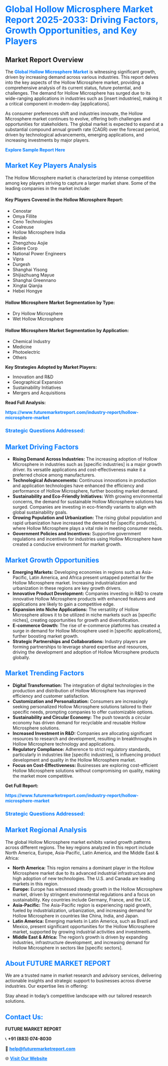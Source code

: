 <h1 style="color: #007BFF;">Global Hollow Microsphere Market Report 2025-2033: Driving Factors, Growth Opportunities, and Key Players</h1>

<section id="overview">
<h2>Market Report Overview</h2>
<p>The <a href="https://www.futuremarketreport.com/industry-report/hollow-microsphere-market" style="color: #007BFF; text-decoration: none;"><strong>Global Hollow Microsphere Market</strong></a> is witnessing significant growth, driven by increasing demand across various industries. This report delves into the key aspects of the Hollow Microsphere market, providing a comprehensive analysis of its current status, future potential, and challenges. The demand for Hollow Microsphere has surged due to its wide-ranging applications in industries such as [insert industries], making it a critical component in modern-day [applications].</p>
<p>As consumer preferences shift and industries innovate, the Hollow Microsphere market continues to evolve, offering both challenges and opportunities for stakeholders. The global market is expected to expand at a substantial compound annual growth rate (CAGR) over the forecast period, driven by technological advancements, emerging applications, and increasing investments by major players.</p>
</section>

<section id="overview">
<p><a href="https://www.futuremarketreport.com/request-sample/reportId=29676" style="color: #007BFF; text-decoration: none;"><strong>Explore Sample Report Here</strong></a></p>
</section>

<section id="key-players">
<h2 style="color: #007BFF;">Market Key Players Analysis</h2>
<p>The Hollow Microsphere market is characterized by intense competition among key players striving to capture a larger market share. Some of the leading companies in the market include:</p>
<h4>Key Players Covered in the Hollow Microsphere Report:</h4>
<ul><li>Cenostar</li><li>Omya Fillite</li><li>Ceno Technologies</li><li>Coalreuse</li><li>Hollow Microsphere India</li><li>Reslab</li><li>Zhengzhou Aojie</li><li>Sidere Corp</li><li>National Power Engineers</li><li>Vipra</li><li>Durgesh</li><li>Shanghai Yisong</li><li>Shijiazhuang Mayue</li><li>Shanghai Greennano</li><li>Xingtai Qianjia</li><li>Hebei Hongye</li></ul>
<h4>Hollow Microsphere Market Segmentation by Type:</h4>
<ul><li>Dry Hollow Microsphere</li><li>Wet Hollow Microsphere</li></ul>

<h4>Hollow Microsphere Market Segmentation by Application:</h4>
<ul><li>Chemical Industry</li><li>Medicine</li><li>Photoelectric</li><li>Others</li></ul>
<p><strong>Key Strategies Adopted by Market Players:</strong></p>
<ul>
<li>Innovation and R&D</li>
<li>Geographical Expansion</li>
<li>Sustainability Initiatives</li>
<li>Mergers and Acquisitions</li>
</ul>
</section>

<section>
<p><strong>Read Full Analysis: </strong></p><a href="https://www.futuremarketreport.com/industry-report/hollow-microsphere-market" style="color: #007BFF; text-decoration: none;"><strong>https://www.futuremarketreport.com/industry-report/hollow-microsphere-market</strong></a>
<h3 style="color: #007BFF;">Strategic Questions Addressed:</h3>
</section>

<section id="driving-factors">
<h2 style="color: #007BFF;">Market Driving Factors</h2>
<ul>
<li><strong>Rising Demand Across Industries:</strong> The increasing adoption of Hollow Microsphere in industries such as [specific industries] is a major growth driver. Its versatile applications and cost-effectiveness make it a preferred choice among manufacturers.</li>
<li><strong>Technological Advancements:</strong> Continuous innovations in production and application technologies have enhanced the efficiency and performance of Hollow Microsphere, further boosting market demand.</li>
<li><strong>Sustainability and Eco-Friendly Initiatives:</strong> With growing environmental concerns, the demand for sustainable Hollow Microsphere solutions has surged. Companies are investing in eco-friendly variants to align with global sustainability goals.</li>
<li><strong>Growing Population and Urbanization:</strong> The rising global population and rapid urbanization have increased the demand for [specific products], where Hollow Microsphere plays a vital role in meeting consumer needs.</li>
<li><strong>Government Policies and Incentives:</strong> Supportive government regulations and incentives for industries using Hollow Microsphere have created a conducive environment for market growth.</li>
</ul>
</section>

<section id="growth-opportunities">
<h2 style="color: #007BFF;">Market Growth Opportunities</h2>
<ul>
<li><strong>Emerging Markets:</strong> Developing economies in regions such as Asia-Pacific, Latin America, and Africa present untapped potential for the Hollow Microsphere market. Increasing industrialization and urbanization in these regions are key growth drivers.</li>
<li><strong>Innovative Product Development:</strong> Companies investing in R&D to create innovative Hollow Microsphere products with enhanced features and applications are likely to gain a competitive edge.</li>
<li><strong>Expansion into Niche Applications:</strong> The versatility of Hollow Microsphere allows it to be utilized in niche markets such as [specific niches], creating opportunities for growth and diversification.</li>
<li><strong>E-commerce Growth:</strong> The rise of e-commerce platforms has created a surge in demand for Hollow Microsphere used in [specific applications], further boosting market growth.</li>
<li><strong>Strategic Partnerships and Collaborations:</strong> Industry players are forming partnerships to leverage shared expertise and resources, driving the development and adoption of Hollow Microsphere products globally.</li>
</ul>
</section>

<section id="trending-factors">
<h2 style="color: #007BFF;">Market Trending Factors</h2>
<ul>
<li><strong>Digital Transformation:</strong> The integration of digital technologies in the production and distribution of Hollow Microsphere has improved efficiency and customer satisfaction.</li>
<li><strong>Customization and Personalization:</strong> Consumers are increasingly seeking personalized Hollow Microsphere solutions tailored to their specific needs, prompting companies to offer customizable options.</li>
<li><strong>Sustainability and Circular Economy:</strong> The push towards a circular economy has driven demand for recyclable and reusable Hollow Microsphere solutions.</li>
<li><strong>Increased Investment in R&D:</strong> Companies are allocating significant resources to research and development, resulting in breakthroughs in Hollow Microsphere technology and applications.</li>
<li><strong>Regulatory Compliance:</strong> Adherence to strict regulatory standards, particularly in industries like [specific industries], is influencing product development and quality in the Hollow Microsphere market.</li>
<li><strong>Focus on Cost-Effectiveness:</strong> Businesses are exploring cost-efficient Hollow Microsphere solutions without compromising on quality, making the market more competitive.</li>
</ul>
</section>

<section>
<p><strong>Get Full Report: </strong></p><a href="https://www.futuremarketreport.com/industry-report/hollow-microsphere-market" style="color: #007BFF; text-decoration: none;"><strong>https://www.futuremarketreport.com/industry-report/hollow-microsphere-market</strong></a>
<h3 style="color: #007BFF;">Strategic Questions Addressed:</h3>
</section>


<section id="regional-analysis">
<h2 style="color: #007BFF;">Market Regional Analysis</h2>
<p>The global Hollow Microsphere market exhibits varied growth patterns across different regions. The key regions analyzed in this report include North America, Europe, Asia-Pacific, Latin America, and the Middle East & Africa:</p>
<ul>
<li><strong>North America:</strong> This region remains a dominant player in the Hollow Microsphere market due to its advanced industrial infrastructure and high adoption of new technologies. The U.S. and Canada are leading markets in this region.</li>
<li><strong>Europe:</strong> Europe has witnessed steady growth in the Hollow Microsphere market, driven by stringent environmental regulations and a focus on sustainability. Key countries include Germany, France, and the U.K.</li>
<li><strong>Asia-Pacific:</strong> The Asia-Pacific region is experiencing rapid growth, fueled by industrialization, urbanization, and increasing demand for Hollow Microsphere in countries like China, India, and Japan.</li>
<li><strong>Latin America:</strong> Emerging markets in Latin America, such as Brazil and Mexico, present significant opportunities for the Hollow Microsphere market, supported by growing industrial activities and investments.</li>
<li><strong>Middle East & Africa:</strong> The region’s growth is driven by expanding industries, infrastructure development, and increasing demand for Hollow Microsphere in sectors like [specific sectors].</li>
</ul>
</section>

<footer>
<h2 style="color: #007BFF;">About FUTURE MARKET REPORT</h2>
<p>We are a trusted name in market research and advisory services, delivering actionable insights and strategic support to businesses across diverse industries. Our expertise lies in offering:</p>

<p>Stay ahead in today’s competitive landscape with our tailored research solutions.</p>

<h2 style="color: #007BFF;">Contact Us:</h2>
<p><strong>FUTURE MARKET REPORT</strong></p>
<p>📞 <strong>+91 (883) 074-8030</strong></p>
<p>📧 <strong><a href="mailto:help@futuremarketreport.com" style="color: #007BFF;">help@futuremarketreport.com</a></strong></p>
<p>🌐 <strong><a href="https://www.futuremarketreport.com/" style="color: #007BFF;">Visit Our Website</a></strong></p>
</footer>